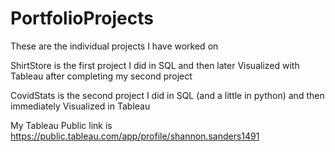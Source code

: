 # PortfolioProjects

These are the individual projects I have worked on 

ShirtStore is the first project I did in SQL and then later Visualized with Tableau after completing my second project

CovidStats is the second project I did in SQL (and a little in python) and then immediately Visualized in Tableau

My Tableau Public link is https://public.tableau.com/app/profile/shannon.sanders1491

